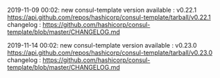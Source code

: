 2019-11-09 00:02: new consul-template version available : v0.22.1 https://api.github.com/repos/hashicorp/consul-template/tarball/v0.22.1 changelog : https://github.com/hashicorp/consul-template/blob/master/CHANGELOG.md

2019-11-14 00:02: new consul-template version available : v0.23.0 https://api.github.com/repos/hashicorp/consul-template/tarball/v0.23.0 changelog : https://github.com/hashicorp/consul-template/blob/master/CHANGELOG.md

